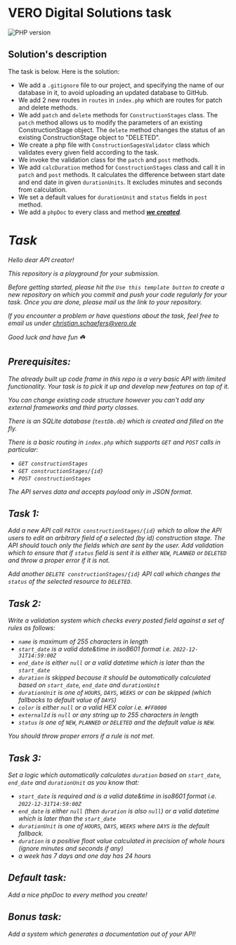 #  VERO Digital Solutions task
![PHP version](https://img.shields.io/badge/php-8.1-green)

## Solution's description

The task is below. Here is the solution:
- We add a `.gitignore` file to our project, and specifying the name of our database in it, to avoid uploading an updated database to GitHub.
- We add 2 new routes in `routes` in `index.php` which are routes for patch and delete methods.
- We add `patch` and `delete` methods for `ConstructionStages` class. The `patch` method allows us to modify the parameters of an existing ConstructionStage object. The `delete` method changes the status of an existing ConstructionStage object to "DELETED".
- We create a php file with `ConstructionSagesValidator` class which validates every given field according to the task.
- We invoke the validation class for the `patch` and `post` methods.
- We add `calcDuration` method for `ConstructionStages` class and call it in `patch` and `post` methods. It calculates the difference between start date and end date in given `durationUnits`. It excludes minutes and seconds from calculation.
- We set a default values for `durationUnit` and `status` fields in `post` method.
- We add a `phpDoc` to every class and method <b><i><u>we created</u><i></b>.



# Task

Hello dear API creator!

This repository is a playground for your submission.

Before getting started, please hit the `Use this template button` to create a new repository on which you commit and push your code regularly for your task. Once you are done, please mail us the link to your repository.

If you encounter a problem or have questions about the task, feel free to email us under christian.schaefers@vero.de

Good luck and have fun ☘️

## Prerequisites:
The already built up code frame in this repo is a very basic API with limited functionality. Your task is to pick it up and develop new features on top of it.

You can change existing code structure however you can't add any external frameworks and third party classes.

There is an SQLite database (`testDb.db`) which is created and filled on the fly.

There is a basic routing in `index.php` which supports `GET` and `POST` calls in particular:
- `GET constructionStages`
- `GET constructionStages/{id}`
- `POST constructionStages`

The API serves data and accepts payload only in JSON format.

## Task 1:
Add a new API call `PATCH constructionStages/{id}` which to allow the API users to edit an arbitrary field of a selected (by id) construction stage. The API should touch only the fields which are sent by the user. Add validation which to ensure that if `status` field is sent it is either `NEW`, `PLANNED` or `DELETED` and throw a proper error if it is not.

Add another `DELETE constructionStages/{id}` API call which changes the `status` of the selected resource to `DELETED`.

## Task 2:
Write a validation system which checks every posted field against a set of rules as follows:
- `name` is maximum of 255 characters in length
- `start_date` is a valid date&time in iso8601 format i.e. `2022-12-31T14:59:00Z`
- `end_date` is either `null` or a valid datetime which is later than the `start_date`
- `duration` is skipped because it should be automatically calculated based on `start_date`, `end_date` and `durationUnit`
- `durationUnit` is one of `HOURS`, `DAYS`, `WEEKS` or can be skipped (which fallbacks to default value of `DAYS`)
- `color` is either `null` or a valid HEX color i.e. `#FF0000`
- `externalId` is `null` or any string up to 255 characters in length
- `status` is one of `NEW`, `PLANNED` or `DELETED` and the default value is `NEW`.

You should throw proper errors if a rule is not met.

## Task 3:
Set a logic which automatically calculates `duration` based on `start_date`, `end_date` and `durationUnit` as you know that:
- `start_date` is required and is a valid date&time in iso8601 format i.e. `2022-12-31T14:59:00Z`
- `end_date` is either `null` (then `duration` is also `null`) or a valid datetime which is later than the `start_date`
- `durationUnit` is one of `HOURS`, `DAYS`, `WEEKS` where `DAYS` is the default fallback.
- `duration` is a positive float value calculated in precision of whole hours (ignore minutes and seconds if any)
- a week has 7 days and one day has 24 hours

## Default task:
Add a nice phpDoc to every method you create!

## Bonus task:
Add a system which generates a documentation out of your API!

